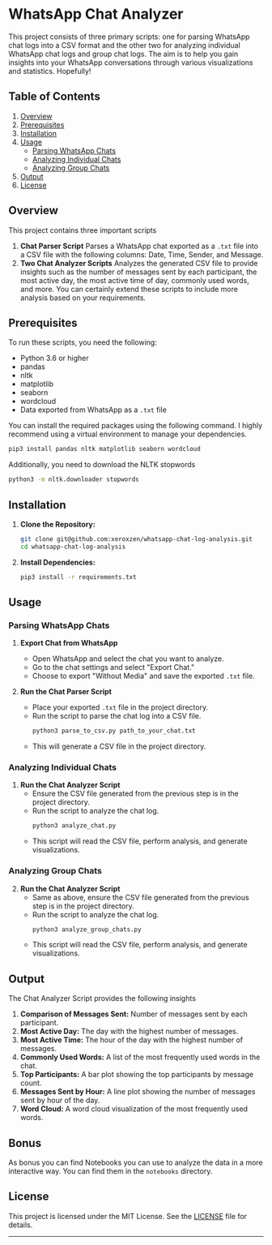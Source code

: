 # WhatsApp Chat Analyzer

This project consists of three primary scripts: one for parsing WhatsApp chat logs into a CSV format and the other two for analyzing individual WhatsApp chat logs and group chat logs. The aim is to help you gain insights into your WhatsApp conversations through various visualizations and statistics. Hopefully!

## Table of Contents

1. [Overview](#overview)
2. [Prerequisites](#prerequisites)
3. [Installation](#installation)
4. [Usage](#usage)
   - [Parsing WhatsApp Chats](#parsing-whatsapp-chats)
   - [Analyzing Individual Chats](#analyzing-individual-chats)
   - [Analyzing Group Chats](#analyzing-group-chats)
5. [Output](#output)
6. [License](#license)

## Overview

This project contains three important scripts

1. **Chat Parser Script** Parses a WhatsApp chat exported as a `.txt` file into a CSV file with the following columns: Date, Time, Sender, and Message.
2. **Two Chat Analyzer Scripts** Analyzes the generated CSV file to provide insights such as the number of messages sent by each participant, the most active day, the most active time of day, commonly used words, and more. You can certainly extend these scripts to include more analysis based on your requirements.

## Prerequisites

To run these scripts, you need the following:

- Python 3.6 or higher
- pandas
- nltk
- matplotlib
- seaborn
- wordcloud
- Data exported from WhatsApp as a `.txt` file

You can install the required packages using the following command. I highly recommend using a virtual environment to manage your dependencies.

```sh
pip3 install pandas nltk matplotlib seaborn wordcloud
```

Additionally, you need to download the NLTK stopwords

```sh
python3 -m nltk.downloader stopwords
```

## Installation

1. **Clone the Repository:**

   ```sh
   git clone git@github.com:xeroxzen/whatsapp-chat-log-analysis.git
   cd whatsapp-chat-log-analysis
   ```

2. **Install Dependencies:**
   ```sh
   pip3 install -r requirements.txt
   ```

## Usage

### Parsing WhatsApp Chats

1. **Export Chat from WhatsApp**

   - Open WhatsApp and select the chat you want to analyze.
   - Go to the chat settings and select "Export Chat."
   - Choose to export "Without Media" and save the exported `.txt` file.

2. **Run the Chat Parser Script**
   - Place your exported `.txt` file in the project directory.
   - Run the script to parse the chat log into a CSV file.
     ```sh
     python3 parse_to_csv.py path_to_your_chat.txt
     ```
   - This will generate a CSV file in the project directory.

### Analyzing Individual Chats

1. **Run the Chat Analyzer Script**
   - Ensure the CSV file generated from the previous step is in the project directory.
   - Run the script to analyze the chat log.
     ```sh
     python3 analyze_chat.py
     ```
   - This script will read the CSV file, perform analysis, and generate visualizations.

### Analyzing Group Chats

2. **Run the Chat Analyzer Script**
   - Same as above, ensure the CSV file generated from the previous step is in the project directory.
   - Run the script to analyze the chat log.
     ```sh
     python3 analyze_group_chats.py
     ```
   - This script will read the CSV file, perform analysis, and generate visualizations.

## Output

The Chat Analyzer Script provides the following insights

1. **Comparison of Messages Sent:** Number of messages sent by each participant.
2. **Most Active Day:** The day with the highest number of messages.
3. **Most Active Time:** The hour of the day with the highest number of messages.
4. **Commonly Used Words:** A list of the most frequently used words in the chat.
5. **Top Participants:** A bar plot showing the top participants by message count.
6. **Messages Sent by Hour:** A line plot showing the number of messages sent by hour of the day.
7. **Word Cloud:** A word cloud visualization of the most frequently used words.

## Bonus

As bonus you can find Notebooks you can use to analyze the data in a more interactive way. You can find them in the `notebooks` directory.

## License

This project is licensed under the MIT License. See the [LICENSE](LICENSE) file for details.

---
